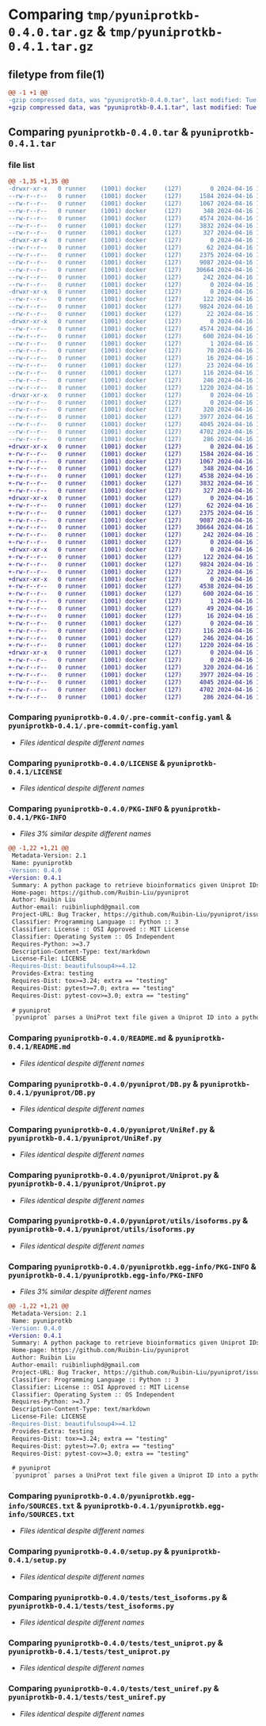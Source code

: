 # Comparing `tmp/pyuniprotkb-0.4.0.tar.gz` & `tmp/pyuniprotkb-0.4.1.tar.gz`

## filetype from file(1)

```diff
@@ -1 +1 @@
-gzip compressed data, was "pyuniprotkb-0.4.0.tar", last modified: Tue Apr 16 16:09:57 2024, max compression
+gzip compressed data, was "pyuniprotkb-0.4.1.tar", last modified: Tue Apr 16 16:17:51 2024, max compression
```

## Comparing `pyuniprotkb-0.4.0.tar` & `pyuniprotkb-0.4.1.tar`

### file list

```diff
@@ -1,35 +1,35 @@
-drwxr-xr-x   0 runner    (1001) docker     (127)        0 2024-04-16 16:09:57.469540 pyuniprotkb-0.4.0/
--rw-r--r--   0 runner    (1001) docker     (127)     1584 2024-04-16 16:09:49.000000 pyuniprotkb-0.4.0/.pre-commit-config.yaml
--rw-r--r--   0 runner    (1001) docker     (127)     1067 2024-04-16 16:09:49.000000 pyuniprotkb-0.4.0/LICENSE
--rw-r--r--   0 runner    (1001) docker     (127)      348 2024-04-16 16:09:49.000000 pyuniprotkb-0.4.0/MANIFEST.in
--rw-r--r--   0 runner    (1001) docker     (127)     4574 2024-04-16 16:09:57.469540 pyuniprotkb-0.4.0/PKG-INFO
--rw-r--r--   0 runner    (1001) docker     (127)     3832 2024-04-16 16:09:49.000000 pyuniprotkb-0.4.0/README.md
--rw-r--r--   0 runner    (1001) docker     (127)      327 2024-04-16 16:09:49.000000 pyuniprotkb-0.4.0/pyproject.toml
-drwxr-xr-x   0 runner    (1001) docker     (127)        0 2024-04-16 16:09:57.465540 pyuniprotkb-0.4.0/pyuniprot/
--rw-r--r--   0 runner    (1001) docker     (127)       62 2024-04-16 16:09:49.000000 pyuniprotkb-0.4.0/pyuniprot/CC.py
--rw-r--r--   0 runner    (1001) docker     (127)     2375 2024-04-16 16:09:49.000000 pyuniprotkb-0.4.0/pyuniprot/DB.py
--rw-r--r--   0 runner    (1001) docker     (127)     9087 2024-04-16 16:09:49.000000 pyuniprotkb-0.4.0/pyuniprot/UniRef.py
--rw-r--r--   0 runner    (1001) docker     (127)    30664 2024-04-16 16:09:49.000000 pyuniprotkb-0.4.0/pyuniprot/Uniprot.py
--rw-r--r--   0 runner    (1001) docker     (127)      242 2024-04-16 16:09:49.000000 pyuniprotkb-0.4.0/pyuniprot/__init__.py
--rw-r--r--   0 runner    (1001) docker     (127)        0 2024-04-16 16:09:49.000000 pyuniprotkb-0.4.0/pyuniprot/py.typed
-drwxr-xr-x   0 runner    (1001) docker     (127)        0 2024-04-16 16:09:57.465540 pyuniprotkb-0.4.0/pyuniprot/utils/
--rw-r--r--   0 runner    (1001) docker     (127)      122 2024-04-16 16:09:49.000000 pyuniprotkb-0.4.0/pyuniprot/utils/__init__.py
--rw-r--r--   0 runner    (1001) docker     (127)     9824 2024-04-16 16:09:49.000000 pyuniprotkb-0.4.0/pyuniprot/utils/isoforms.py
--rw-r--r--   0 runner    (1001) docker     (127)       22 2024-04-16 16:09:49.000000 pyuniprotkb-0.4.0/pyuniprot/version.py
-drwxr-xr-x   0 runner    (1001) docker     (127)        0 2024-04-16 16:09:57.469540 pyuniprotkb-0.4.0/pyuniprotkb.egg-info/
--rw-r--r--   0 runner    (1001) docker     (127)     4574 2024-04-16 16:09:57.000000 pyuniprotkb-0.4.0/pyuniprotkb.egg-info/PKG-INFO
--rw-r--r--   0 runner    (1001) docker     (127)      600 2024-04-16 16:09:57.000000 pyuniprotkb-0.4.0/pyuniprotkb.egg-info/SOURCES.txt
--rw-r--r--   0 runner    (1001) docker     (127)        1 2024-04-16 16:09:57.000000 pyuniprotkb-0.4.0/pyuniprotkb.egg-info/dependency_links.txt
--rw-r--r--   0 runner    (1001) docker     (127)       70 2024-04-16 16:09:57.000000 pyuniprotkb-0.4.0/pyuniprotkb.egg-info/requires.txt
--rw-r--r--   0 runner    (1001) docker     (127)       16 2024-04-16 16:09:57.000000 pyuniprotkb-0.4.0/pyuniprotkb.egg-info/top_level.txt
--rw-r--r--   0 runner    (1001) docker     (127)       23 2024-04-16 16:09:49.000000 pyuniprotkb-0.4.0/requirements.txt
--rw-r--r--   0 runner    (1001) docker     (127)      116 2024-04-16 16:09:49.000000 pyuniprotkb-0.4.0/requirements_dev.txt
--rw-r--r--   0 runner    (1001) docker     (127)      246 2024-04-16 16:09:57.469540 pyuniprotkb-0.4.0/setup.cfg
--rw-r--r--   0 runner    (1001) docker     (127)     1220 2024-04-16 16:09:49.000000 pyuniprotkb-0.4.0/setup.py
-drwxr-xr-x   0 runner    (1001) docker     (127)        0 2024-04-16 16:09:57.469540 pyuniprotkb-0.4.0/tests/
--rw-r--r--   0 runner    (1001) docker     (127)        0 2024-04-16 16:09:49.000000 pyuniprotkb-0.4.0/tests/__init__.py
--rw-r--r--   0 runner    (1001) docker     (127)      320 2024-04-16 16:09:49.000000 pyuniprotkb-0.4.0/tests/conftest.py
--rw-r--r--   0 runner    (1001) docker     (127)     3977 2024-04-16 16:09:49.000000 pyuniprotkb-0.4.0/tests/test_isoforms.py
--rw-r--r--   0 runner    (1001) docker     (127)     4045 2024-04-16 16:09:49.000000 pyuniprotkb-0.4.0/tests/test_uniprot.py
--rw-r--r--   0 runner    (1001) docker     (127)     4702 2024-04-16 16:09:49.000000 pyuniprotkb-0.4.0/tests/test_uniref.py
--rw-r--r--   0 runner    (1001) docker     (127)      286 2024-04-16 16:09:49.000000 pyuniprotkb-0.4.0/tox.ini
+drwxr-xr-x   0 runner    (1001) docker     (127)        0 2024-04-16 16:17:51.453887 pyuniprotkb-0.4.1/
+-rw-r--r--   0 runner    (1001) docker     (127)     1584 2024-04-16 16:17:42.000000 pyuniprotkb-0.4.1/.pre-commit-config.yaml
+-rw-r--r--   0 runner    (1001) docker     (127)     1067 2024-04-16 16:17:42.000000 pyuniprotkb-0.4.1/LICENSE
+-rw-r--r--   0 runner    (1001) docker     (127)      348 2024-04-16 16:17:42.000000 pyuniprotkb-0.4.1/MANIFEST.in
+-rw-r--r--   0 runner    (1001) docker     (127)     4538 2024-04-16 16:17:51.453887 pyuniprotkb-0.4.1/PKG-INFO
+-rw-r--r--   0 runner    (1001) docker     (127)     3832 2024-04-16 16:17:42.000000 pyuniprotkb-0.4.1/README.md
+-rw-r--r--   0 runner    (1001) docker     (127)      327 2024-04-16 16:17:42.000000 pyuniprotkb-0.4.1/pyproject.toml
+drwxr-xr-x   0 runner    (1001) docker     (127)        0 2024-04-16 16:17:51.449887 pyuniprotkb-0.4.1/pyuniprot/
+-rw-r--r--   0 runner    (1001) docker     (127)       62 2024-04-16 16:17:42.000000 pyuniprotkb-0.4.1/pyuniprot/CC.py
+-rw-r--r--   0 runner    (1001) docker     (127)     2375 2024-04-16 16:17:42.000000 pyuniprotkb-0.4.1/pyuniprot/DB.py
+-rw-r--r--   0 runner    (1001) docker     (127)     9087 2024-04-16 16:17:42.000000 pyuniprotkb-0.4.1/pyuniprot/UniRef.py
+-rw-r--r--   0 runner    (1001) docker     (127)    30664 2024-04-16 16:17:42.000000 pyuniprotkb-0.4.1/pyuniprot/Uniprot.py
+-rw-r--r--   0 runner    (1001) docker     (127)      242 2024-04-16 16:17:42.000000 pyuniprotkb-0.4.1/pyuniprot/__init__.py
+-rw-r--r--   0 runner    (1001) docker     (127)        0 2024-04-16 16:17:42.000000 pyuniprotkb-0.4.1/pyuniprot/py.typed
+drwxr-xr-x   0 runner    (1001) docker     (127)        0 2024-04-16 16:17:51.449887 pyuniprotkb-0.4.1/pyuniprot/utils/
+-rw-r--r--   0 runner    (1001) docker     (127)      122 2024-04-16 16:17:42.000000 pyuniprotkb-0.4.1/pyuniprot/utils/__init__.py
+-rw-r--r--   0 runner    (1001) docker     (127)     9824 2024-04-16 16:17:42.000000 pyuniprotkb-0.4.1/pyuniprot/utils/isoforms.py
+-rw-r--r--   0 runner    (1001) docker     (127)       22 2024-04-16 16:17:42.000000 pyuniprotkb-0.4.1/pyuniprot/version.py
+drwxr-xr-x   0 runner    (1001) docker     (127)        0 2024-04-16 16:17:51.453887 pyuniprotkb-0.4.1/pyuniprotkb.egg-info/
+-rw-r--r--   0 runner    (1001) docker     (127)     4538 2024-04-16 16:17:51.000000 pyuniprotkb-0.4.1/pyuniprotkb.egg-info/PKG-INFO
+-rw-r--r--   0 runner    (1001) docker     (127)      600 2024-04-16 16:17:51.000000 pyuniprotkb-0.4.1/pyuniprotkb.egg-info/SOURCES.txt
+-rw-r--r--   0 runner    (1001) docker     (127)        1 2024-04-16 16:17:51.000000 pyuniprotkb-0.4.1/pyuniprotkb.egg-info/dependency_links.txt
+-rw-r--r--   0 runner    (1001) docker     (127)       49 2024-04-16 16:17:51.000000 pyuniprotkb-0.4.1/pyuniprotkb.egg-info/requires.txt
+-rw-r--r--   0 runner    (1001) docker     (127)       16 2024-04-16 16:17:51.000000 pyuniprotkb-0.4.1/pyuniprotkb.egg-info/top_level.txt
+-rw-r--r--   0 runner    (1001) docker     (127)        0 2024-04-16 16:17:42.000000 pyuniprotkb-0.4.1/requirements.txt
+-rw-r--r--   0 runner    (1001) docker     (127)      116 2024-04-16 16:17:42.000000 pyuniprotkb-0.4.1/requirements_dev.txt
+-rw-r--r--   0 runner    (1001) docker     (127)      246 2024-04-16 16:17:51.453887 pyuniprotkb-0.4.1/setup.cfg
+-rw-r--r--   0 runner    (1001) docker     (127)     1220 2024-04-16 16:17:42.000000 pyuniprotkb-0.4.1/setup.py
+drwxr-xr-x   0 runner    (1001) docker     (127)        0 2024-04-16 16:17:51.453887 pyuniprotkb-0.4.1/tests/
+-rw-r--r--   0 runner    (1001) docker     (127)        0 2024-04-16 16:17:42.000000 pyuniprotkb-0.4.1/tests/__init__.py
+-rw-r--r--   0 runner    (1001) docker     (127)      320 2024-04-16 16:17:42.000000 pyuniprotkb-0.4.1/tests/conftest.py
+-rw-r--r--   0 runner    (1001) docker     (127)     3977 2024-04-16 16:17:42.000000 pyuniprotkb-0.4.1/tests/test_isoforms.py
+-rw-r--r--   0 runner    (1001) docker     (127)     4045 2024-04-16 16:17:42.000000 pyuniprotkb-0.4.1/tests/test_uniprot.py
+-rw-r--r--   0 runner    (1001) docker     (127)     4702 2024-04-16 16:17:42.000000 pyuniprotkb-0.4.1/tests/test_uniref.py
+-rw-r--r--   0 runner    (1001) docker     (127)      286 2024-04-16 16:17:42.000000 pyuniprotkb-0.4.1/tox.ini
```

### Comparing `pyuniprotkb-0.4.0/.pre-commit-config.yaml` & `pyuniprotkb-0.4.1/.pre-commit-config.yaml`

 * *Files identical despite different names*

### Comparing `pyuniprotkb-0.4.0/LICENSE` & `pyuniprotkb-0.4.1/LICENSE`

 * *Files identical despite different names*

### Comparing `pyuniprotkb-0.4.0/PKG-INFO` & `pyuniprotkb-0.4.1/PKG-INFO`

 * *Files 3% similar despite different names*

```diff
@@ -1,22 +1,21 @@
 Metadata-Version: 2.1
 Name: pyuniprotkb
-Version: 0.4.0
+Version: 0.4.1
 Summary: A python package to retrieve bioinformatics given Uniprot IDs.
 Home-page: https://github.com/Ruibin-Liu/pyuniprot
 Author: Ruibin Liu
 Author-email: ruibinliuphd@gmail.com
 Project-URL: Bug Tracker, https://github.com/Ruibin-Liu/pyuniprot/issues
 Classifier: Programming Language :: Python :: 3
 Classifier: License :: OSI Approved :: MIT License
 Classifier: Operating System :: OS Independent
 Requires-Python: >=3.7
 Description-Content-Type: text/markdown
 License-File: LICENSE
-Requires-Dist: beautifulsoup4>=4.12
 Provides-Extra: testing
 Requires-Dist: tox>=3.24; extra == "testing"
 Requires-Dist: pytest>=7.0; extra == "testing"
 Requires-Dist: pytest-cov>=3.0; extra == "testing"
 
 # pyuniprot
 `pyuniprot` parses a UniProt text file given a Uniprot ID into a python object. All information is made programmatically accessible when programming in python, the most used programming language in bioinformatics.
```

### Comparing `pyuniprotkb-0.4.0/README.md` & `pyuniprotkb-0.4.1/README.md`

 * *Files identical despite different names*

### Comparing `pyuniprotkb-0.4.0/pyuniprot/DB.py` & `pyuniprotkb-0.4.1/pyuniprot/DB.py`

 * *Files identical despite different names*

### Comparing `pyuniprotkb-0.4.0/pyuniprot/UniRef.py` & `pyuniprotkb-0.4.1/pyuniprot/UniRef.py`

 * *Files identical despite different names*

### Comparing `pyuniprotkb-0.4.0/pyuniprot/Uniprot.py` & `pyuniprotkb-0.4.1/pyuniprot/Uniprot.py`

 * *Files identical despite different names*

### Comparing `pyuniprotkb-0.4.0/pyuniprot/utils/isoforms.py` & `pyuniprotkb-0.4.1/pyuniprot/utils/isoforms.py`

 * *Files identical despite different names*

### Comparing `pyuniprotkb-0.4.0/pyuniprotkb.egg-info/PKG-INFO` & `pyuniprotkb-0.4.1/pyuniprotkb.egg-info/PKG-INFO`

 * *Files 3% similar despite different names*

```diff
@@ -1,22 +1,21 @@
 Metadata-Version: 2.1
 Name: pyuniprotkb
-Version: 0.4.0
+Version: 0.4.1
 Summary: A python package to retrieve bioinformatics given Uniprot IDs.
 Home-page: https://github.com/Ruibin-Liu/pyuniprot
 Author: Ruibin Liu
 Author-email: ruibinliuphd@gmail.com
 Project-URL: Bug Tracker, https://github.com/Ruibin-Liu/pyuniprot/issues
 Classifier: Programming Language :: Python :: 3
 Classifier: License :: OSI Approved :: MIT License
 Classifier: Operating System :: OS Independent
 Requires-Python: >=3.7
 Description-Content-Type: text/markdown
 License-File: LICENSE
-Requires-Dist: beautifulsoup4>=4.12
 Provides-Extra: testing
 Requires-Dist: tox>=3.24; extra == "testing"
 Requires-Dist: pytest>=7.0; extra == "testing"
 Requires-Dist: pytest-cov>=3.0; extra == "testing"
 
 # pyuniprot
 `pyuniprot` parses a UniProt text file given a Uniprot ID into a python object. All information is made programmatically accessible when programming in python, the most used programming language in bioinformatics.
```

### Comparing `pyuniprotkb-0.4.0/pyuniprotkb.egg-info/SOURCES.txt` & `pyuniprotkb-0.4.1/pyuniprotkb.egg-info/SOURCES.txt`

 * *Files identical despite different names*

### Comparing `pyuniprotkb-0.4.0/setup.py` & `pyuniprotkb-0.4.1/setup.py`

 * *Files identical despite different names*

### Comparing `pyuniprotkb-0.4.0/tests/test_isoforms.py` & `pyuniprotkb-0.4.1/tests/test_isoforms.py`

 * *Files identical despite different names*

### Comparing `pyuniprotkb-0.4.0/tests/test_uniprot.py` & `pyuniprotkb-0.4.1/tests/test_uniprot.py`

 * *Files identical despite different names*

### Comparing `pyuniprotkb-0.4.0/tests/test_uniref.py` & `pyuniprotkb-0.4.1/tests/test_uniref.py`

 * *Files identical despite different names*

